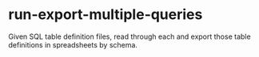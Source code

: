 # run-export-multiple-queries
Given SQL table definition files, read through each and export those table definitions in spreadsheets by schema.
